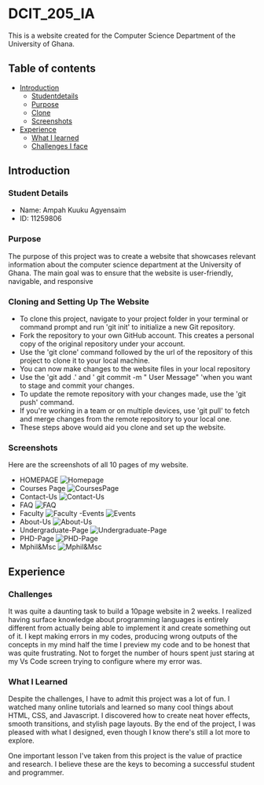 # DCIT_205_IA

This is a website created for the Computer Science Department of the University of Ghana. 

## Table of contents
- [Introduction](#introduction)
  - [Studentdetails](#Student-Details)
  - [Purpose](#Purpose)
  - [Clone](#Cloning-and-Setting-Up-The-Website)
  - [Screenshots](#Screenshots)
- [Experience](#Experience)
  - [What I learned](#what-i-learned)
  - [Challenges I face](#challenges)

## Introduction

### Student Details
- Name: Ampah Kuuku Agyensaim
- ID: 11259806


### Purpose
The purpose of this project was to create a website that showcases relevant information about the computer science department at the University of Ghana. The main goal was to ensure that the website is user-friendly, navigable, and responsive


### Cloning and Setting Up The Website
- To clone this project, navigate to your project folder in your terminal or command prompt and run 'git init' to initialize a new Git repository.
- Fork the repository to your own GitHub account. This creates a personal copy of the original repository under your account.
- Use the 'git clone' command followed by the url of the repository of this project to clone it to your local machine.
- You can now make changes to the website files in your local repository
- Use the 'git add .' and ' git commit -m " User Message" 'when you want to stage and commit your changes.
- To update the remote repository with your changes made, use the 'git push' command.
- If you're working in a team or on multiple devices, use 'git pull' to fetch and merge changes from the remote repository to your local one.
- These steps above would aid you clone and set up the website.

### Screenshots
Here are the screenshots of all 10 pages of my website.
- HOMEPAGE
![Homepage](screenshots/Homepage.png)
- Courses Page
![CoursesPage](<screenshots/Courses Page.png>)
- Contact-Us
![Contact-Us](<screenshots/Contact Us Page.png>)
- FAQ
![FAQ](<screenshots/FAQ page.png>)
- Faculty
![Faculty](<screenshots/Faculty Page.png>)
-Events
 ![Events](<screenshots/Events Page.png>)
- About-Us
![About-Us](<screenshots/About Us Page.png>)
- Undergraduate-Page
![Undergraduate-Page](<screenshots/Undergraduate Page.png>)
- PHD-Page
![PHD-Page](<screenshots/PHD course page.png>)
- Mphil&Msc
![Mphil&Msc](<screenshots/Mphil & Msc Page.png>)



## Experience

### Challenges
 It was quite a daunting task to build a 10page website in 2 weeks. I realized having surface knowledge about programming languages is entirely different from actually being able to implement it and create something out of it. I kept making errors in my codes, producing wrong outputs of the concepts in my mind half the time I preview my code and to be honest that was quite frustrating. Not to forget the number of hours spent just staring at my Vs Code screen trying to configure where my error was.

### What I Learned
Despite the challenges, I have to admit this project was a lot of fun. I watched many online tutorials and learned so many cool things about HTML, CSS, and Javascript. I discovered how to create neat hover effects, smooth transitions, and stylish page layouts. By the end of the project, I was pleased with what I designed, even though I know there's still a lot more to explore.

One important lesson I've taken from this project is the value of practice and research. I believe these are the keys to becoming a successful student and programmer.




